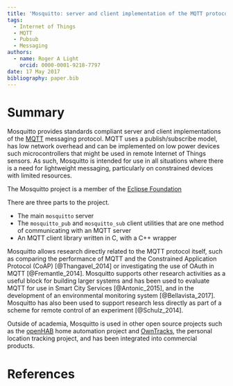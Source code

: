 ```yaml
---
title: 'Mosquitto: server and client implementation of the MQTT protocol'
tags:
  - Internet of Things
  - MQTT
  - Pubsub
  - Messaging
authors:
  - name: Roger A Light
    orcid: 0000-0001-9218-7797
date: 17 May 2017
bibliography: paper.bib
---
```


# Summary

Mosquitto provides standards compliant server and client implementations of the
[MQTT](http://mqtt.org/) messaging protocol. MQTT uses a publish/subscribe
model, has low network overhead and can be implemented on low power devices
such microcontrollers that might be used in remote Internet of Things sensors.
As such, Mosquitto is intended for use in all situations where there is a need
for lightweight messaging, particularly on constrained devices with limited
resources.

The Mosquitto project is a member of the [Eclipse Foundation](http://eclipse.org/)

There are three parts to the project.

* The main `mosquitto` server
* The `mosquitto_pub` and `mosquitto_sub` client utilities that are one method of communicating with an MQTT server
* An MQTT client library written in C, with a C++ wrapper

Mosquitto allows research directly related to the MQTT protocol itself, such as
comparing the performance of MQTT and the Constrained Application Protocol
(CoAP) [@Thangavel_2014] or investigating the use of OAuth in MQTT
[@Fremantle_2014].  Mosquitto supports other research activities as a useful
block for building larger systems and has been used to evaluate MQTT for use in
Smart City Services [@Antonic_2015], and in the development of an environmental
monitoring system [@Bellavista_2017]. Mosquitto has also been used to support
research less directly as part of a scheme for remote control of an experiment
[@Schulz_2014].

Outside of academia, Mosquitto is used in other open source projects such as
the [openHAB](http://www.openhab.org/) home automation project and
[OwnTracks](http://owntracks.org/), the personal location tracking project, and
has been integrated into commercial products.

# References

